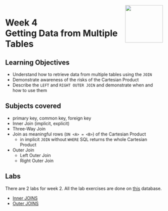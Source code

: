 <a href="../">
  <img src="/img/The_Structured_Query_Language_(SQL)_logo.avif" width="120" align="right">
</a>

# Week 4 <br> Getting Data from Multiple Tables

## Learning Objectives
- Understand how to retrieve data from multiple tables using the `JOIN`
- Demonstrate awareness of the risks of the Cartesian Product
- Describe the `LEFT` and `RIGHT OUTER JOIN` and demonstrate when and how to use them

## Subjects covered
- primary key, common key, foreign key
- Inner Join (implicit, explicit)
- Three-Way Join
- Join as meaningful rows (`ON <A> = <B>`) of the Cartesian Product
  - in implicit `JOIN` without `WHERE` SQL returns the whole Cartesian Product
- Outer Join
  - Left Outer Join
  - Right Outer Join

## Labs

There are 2 labs for week 2. All the lab exercises are done on [this](https://bit.io/alanparadise/nw) database.
- [Inner JOINS](./lab6.sql)
- [Outer JOINS](./lab7.sql)

